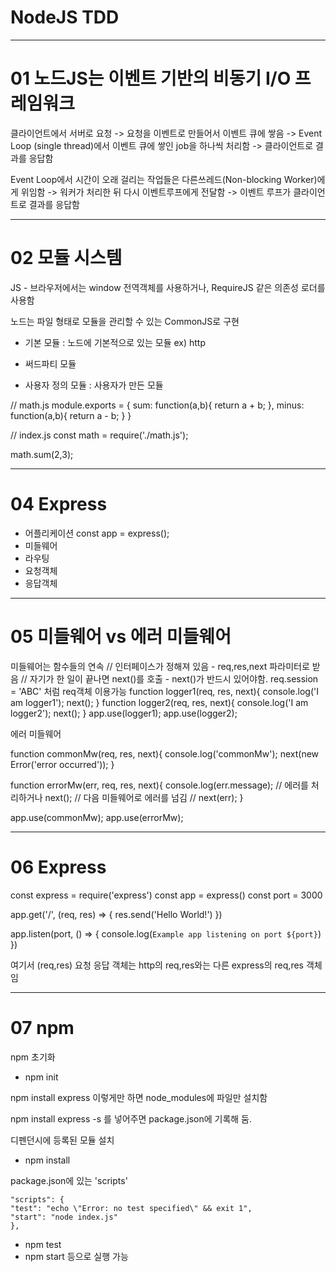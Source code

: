 # NodeJS TDD

-------------------
# 01 노드JS는 이벤트 기반의 비동기 I/O 프레임워크

클라이언트에서 서버로 요청 
-> 요청을 이벤트로 만들어서 이벤트 큐에 쌓음 
-> Event Loop (single thread)에서 이벤트 큐에 쌓인 job을 하나씩 처리함
-> 클라이언트로 결과를 응답함

Event Loop에서 시간이 오래 걸리는 작업들은 다른쓰레드(Non-blocking Worker)에게 위임함
-> 워커가 처리한 뒤 다시 이벤트루프에게 전달함
-> 이벤트 루프가 클라이언트로 결과를 응답함

----------------------
# 02 모듈 시스템

JS - 브라우저에서는 window 전역객체를 사용하거나, RequireJS 같은 의존성 로더를 사용함

노드는 파일 형태로 모듈을 관리할 수 있는 CommonJS로 구현
- 기본 모듈 : 노드에 기본적으로 있는 모듈 ex) http

- 써드파티 모듈

- 사용자 정의 모듈 : 사용자가 만든 모듈

// math.js
module.exports = {
    sum: function(a,b){
        return a + b;
    },
    minus: function(a,b){
        return a - b;
    }
}

// index.js
const math = require('./math.js');

math.sum(2,3);

----------------------------
# 04 Express

- 어플리케이션
    const app = express();
- 미들웨어
- 라우팅
- 요청객체
- 응답객체

------------------------
# 05 미들웨어 vs 에러 미들웨어

미들웨어는 함수들의 연속
// 인터페이스가 정해져 있음 - req,res,next 파라미터로 받음
// 자기가 한 일이 끝나면 next()를 호출 - next()가 반드시 있어야함. req.session = 'ABC' 처럼 req객체 이용가능
function logger1(req, res, next){
    console.log('I am logger1');
    next();
}
function logger2(req, res, next){
    console.log('I am logger2');
    next();
}
app.use(logger1);
app.use(logger2);

에러 미들웨어 

function commonMw(req, res, next){
console.log('commonMw');
next(new Error('error occurred'));
}

function errorMw(err, req, res, next){
    console.log(err.message);
    // 에러를 처리하거나
    next();
    // 다음 미들웨어로 에러를 넘김
    // next(err); 
}

app.use(commonMw);
app.use(errorMw);

-------------------------
# 06 Express

const express = require('express')
const app = express()
const port = 3000

app.get('/', (req, res) => {
  res.send('Hello World!')
})

app.listen(port, () => {
  console.log(`Example app listening on port ${port}`)
})

여기서 (req,res) 요청 응답 객체는
http의 req,res와는 다른 express의 req,res 객체임

-----------------
# 07 npm

npm 초기화
- npm init

npm install express 이렇게만 하면 node_modules에 파일만 설치함

npm install express -s 를 넣어주면 package.json에 기록해 둠.

디펜던시에 등록된 모듈 설치
- npm install

package.json에 있는 'scripts'

    "scripts": {
    "test": "echo \"Error: no test specified\" && exit 1",
    "start": "node index.js"
    },

- npm test
- npm start
등으로 실행 가능